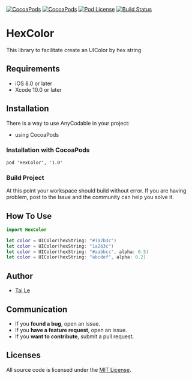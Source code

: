 [![CocoaPods](https://img.shields.io/cocoapods/p/HexColor.svg)](https://cocoapods.org/pods/HexColor)
[![CocoaPods](https://img.shields.io/cocoapods/v/HexColor.svg)](http://cocoapods.org/pods/HexColor)
[![Pod License](https://cocoapod-badges.herokuapp.com/l/HexColor/badge.png)](https://www.apache.org/licenses/LICENSE-2.0.html)
[![Build Status](https://travis-ci.org/levantAJ/HexColor.svg?branch=master)](https://travis-ci.org/levantAJ/HexColor)

# HexColor
This library to facilitate create an UIColor by hex string

## Requirements

- iOS 8.0 or later
- Xcode 10.0 or later

## Installation
There is a way to use AnyCodable in your project:

- using CocoaPods

### Installation with CocoaPods

```
pod 'HexColor', '1.0'
```
### Build Project

At this point your workspace should build without error. If you are having problem, post to the Issue and the
community can help you solve it.

## How To Use

```swift
import HexColor

let color = UIColor(hexString: "#1a2b3c")
let color = UIColor(hexString: "1a2b3c")
let color = UIColor(hexString: "#aabbcc", alpha: 0.5)
let color = UIColor(hexString: "abcdef", alpha: 0.2)
```

## Author
- [Tai Le](https://github.com/levantAJ)

## Communication
- If you **found a bug**, open an issue.
- If you **have a feature request**, open an issue.
- If you **want to contribute**, submit a pull request.

## Licenses

All source code is licensed under the [MIT License](https://raw.githubusercontent.com/levantAJ/HexColor/master/LICENSE).
